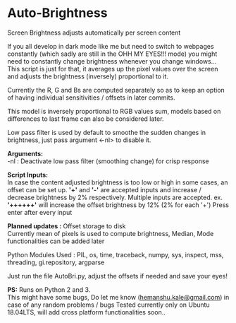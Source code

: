 # Auto-Brightness
Screen Brightness adjusts automatically per screen content 

If you all develop in dark mode like me but need to switch to webpages constantly (which sadly are still in the OHH MY EYES!!! mode) you might need to constantly change brightness whenever you change windows... This script is just for that, it averages up the pixel values over the screen and adjusts the brightness (inversely) proportional to it.  

Currently the R, G and Bs are computed separately so as to keep an option of having individual sensitivities / offsets in later commits. 

This model is inversely proportional to RGB values sum, models based on differences to last frame can also be considered later.

Low pass filter is used by default to smoothe the sudden changes in brightness, just pass argument <-nl> to disable it. 

**Arguments:**  
-nl : Deactivate low pass filter (smoothing change) for crisp response   

**Script Inputs:**  
In case the content adjusted brightness is too low or high in some cases, an offset can be set up.
**'+'** and **'-'** are accepted inputs and increase / decrease brightness by 2% respectively. 
Multiple inputs are accepted. ex. **'++++++'** will increase the offset brightness by 12% (2% for each '+')
Press enter after every input

**Planned updates :** 
Offset storage to disk  
Currently mean of pixels is used to compute brightness, Median, Mode functionalities can be added later 

Python Modules Used : PIL, os, time, traceback, numpy, sys, inspect, mss, threading, gi.repository, argparse

Just run the file AutoBri.py, adjust the offsets if needed and save your eyes!

**PS:**
Runs on Python 2 and 3.  
This might have some bugs, Do let me know (hemanshu.kale@gmail.com) in case of any random problems / bugs
Tested currently only on Ubuntu 18.04LTS, will add cross platform functionalities soon..
